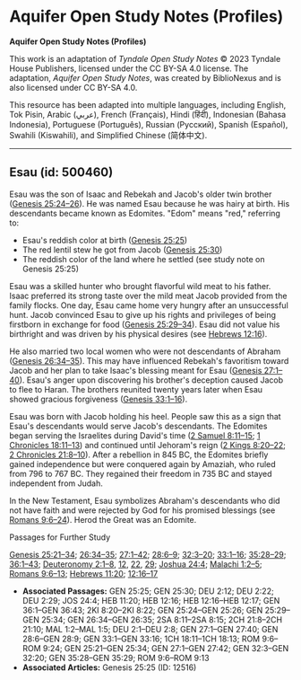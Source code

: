 # Aquifer Open Study Notes (Profiles)

**Aquifer Open Study Notes (Profiles)**

This work is an adaptation of *Tyndale Open Study Notes* © 2023 Tyndale House Publishers, licensed under the CC BY\-SA 4\.0 license. The adaptation, *Aquifer Open Study Notes*, was created by BiblioNexus and is also licensed under CC BY\-SA 4\.0\.

This resource has been adapted into multiple languages, including English, Tok Pisin, Arabic (عربي), French (Français), Hindi (हिंदी), Indonesian (Bahasa Indonesia), Portuguese (Português), Russian (Русский), Spanish (Español), Swahili (Kiswahili), and Simplified Chinese (简体中文).



--------------------------------

## Esau (id: 500460)

Esau was the son of Isaac and Rebekah and Jacob's older twin brother ([Genesis 25:24–26](https://ref.ly/Gen25:24-Gen25:26)). He was named Esau because he was hairy at birth. His descendants became known as Edomites. "Edom" means "red," referring to: 

* Esau's reddish color at birth ([Genesis 25:25](https://ref.ly/Gen25:25))
* The red lentil stew he got from Jacob ([Genesis 25:30](https://ref.ly/Gen25:30))
* The reddish color of the land where he settled (see study note on Genesis 25:25)

Esau was a skilled hunter who brought flavorful wild meat to his father. Isaac preferred its strong taste over the mild meat Jacob provided from the family flocks. One day, Esau came home very hungry after an unsuccessful hunt. Jacob convinced Esau to give up his rights and privileges of being firstborn in exchange for food ([Genesis 25:29–34](https://ref.ly/Gen25:29-Gen25:34)). Esau did not value his birthright and was driven by his physical desires (see [Hebrews 12:16](https://ref.ly/Heb12:16)).

 He also married two local women who were not descendants of Abraham ([Genesis 26:34–35](https://ref.ly/Gen26:34-Gen26:35)). This may have influenced Rebekah's favoritism toward Jacob and her plan to take Isaac's blessing meant for Esau ([Genesis 27:1–40](https://ref.ly/Gen27:1-Gen27:40)). Esau's anger upon discovering his brother's deception caused Jacob to flee to Haran. The brothers reunited twenty years later when Esau showed gracious forgiveness ([Genesis 33:1–16](https://ref.ly/Gen33:1-Gen33:16)).

Esau was born with Jacob holding his heel. People saw this as a sign that Esau's descendants would serve Jacob's descendants. The Edomites began serving the Israelites during David's time ([2 Samuel 8:11–15](https://ref.ly/2Sam8:11-2Sam8:15); [1 Chronicles 18:11–13](https://ref.ly/1Chr18:11-1Chr18:13)) and continued until Jehoram's reign ([2 Kings 8:20–22](https://ref.ly/2Kgs8:20-2Kgs8:22); [2 Chronicles 21:8–10](https://ref.ly/2Chr21:8-2Chr21:10)). After a rebellion in 845 BC, the Edomites briefly gained independence but were conquered again by Amaziah, who ruled from 796 to 767 BC. They regained their freedom in 735 BC and stayed independent from Judah.

In the New Testament, Esau symbolizes Abraham's descendants who did not have faith and were rejected by God for his promised blessings (see [Romans 9:6–24](https://ref.ly/Rom9:6-Rom9:24)). Herod the Great was an Edomite.

Passages for Further Study

[Genesis 25:21–34](https://ref.ly/Gen25:21-Gen25:34); [26:34–35](https://ref.ly/Gen26:34-Gen26:35); [27:1–42](https://ref.ly/Gen27:1-Gen27:42); [28:6–9](https://ref.ly/Gen28:6-Gen28:9); [32:3–20](https://ref.ly/Gen32:3-Gen32:20); [33:1–16](https://ref.ly/Gen33:1-Gen33:16); [35:28–29](https://ref.ly/Gen35:28-Gen35:29); [36:1–43](https://ref.ly/Gen36:1-Gen36:43); [Deuteronomy 2:1–8](https://ref.ly/Deut2:1-Deut2:8), [12](https://ref.ly/Deut2:12), [22](https://ref.ly/Deut2:22), [29](https://ref.ly/Deut2:29); [Joshua 24:4](https://ref.ly/Josh24:4); [Malachi 1:2–5](https://ref.ly/Mal1:2-Mal1:5); [Romans 9:6–13](https://ref.ly/Rom9:6-Rom9:13); [Hebrews 11:20](https://ref.ly/Heb11:20); [12:16–17](https://ref.ly/Heb12:16-Heb12:17)

* **Associated Passages:** GEN 25:25; GEN 25:30; DEU 2:12; DEU 2:22; DEU 2:29; JOS 24:4; HEB 11:20; HEB 12:16; HEB 12:16–HEB 12:17; GEN 36:1–GEN 36:43; 2KI 8:20–2KI 8:22; GEN 25:24–GEN 25:26; GEN 25:29–GEN 25:34; GEN 26:34–GEN 26:35; 2SA 8:11–2SA 8:15; 2CH 21:8–2CH 21:10; MAL 1:2–MAL 1:5; DEU 2:1–DEU 2:8; GEN 27:1–GEN 27:40; GEN 28:6–GEN 28:9; GEN 33:1–GEN 33:16; 1CH 18:11–1CH 18:13; ROM 9:6–ROM 9:24; GEN 25:21–GEN 25:34; GEN 27:1–GEN 27:42; GEN 32:3–GEN 32:20; GEN 35:28–GEN 35:29; ROM 9:6–ROM 9:13
* **Associated Articles:** Genesis 25:25 (ID: 12516)

